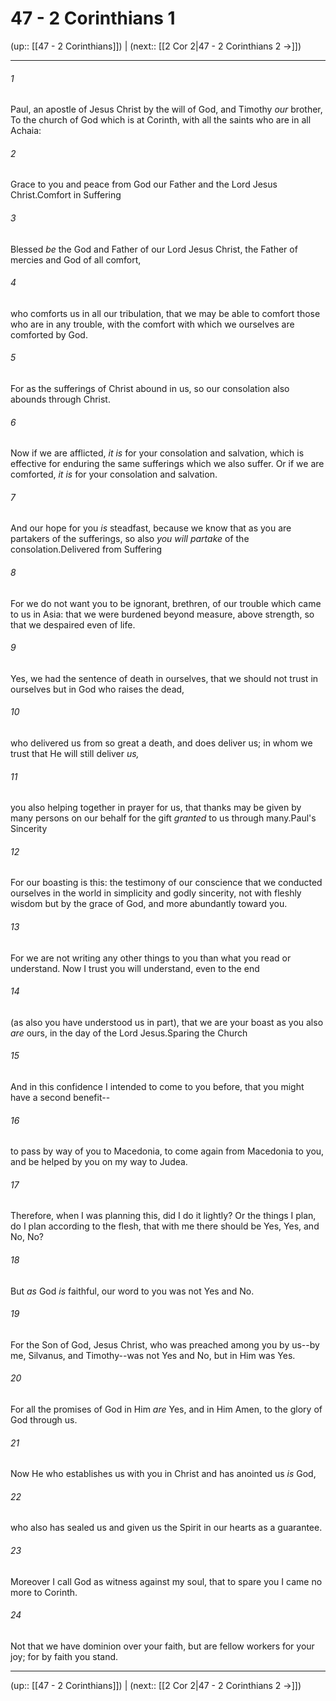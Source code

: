 # 47 - 2 Corinthians 1

(up:: [[47 - 2 Corinthians]]) | (next:: [[2 Cor 2|47 - 2 Corinthians 2 →]])

***


###### 1 
Paul, an apostle of Jesus Christ by the will of God, and Timothy _our_ brother, To the church of God which is at Corinth, with all the saints who are in all Achaia: 

###### 2 
Grace to you and peace from God our Father and the Lord Jesus Christ.Comfort in Suffering 

###### 3 
Blessed _be_ the God and Father of our Lord Jesus Christ, the Father of mercies and God of all comfort, 

###### 4 
who comforts us in all our tribulation, that we may be able to comfort those who are in any trouble, with the comfort with which we ourselves are comforted by God. 

###### 5 
For as the sufferings of Christ abound in us, so our consolation also abounds through Christ. 

###### 6 
Now if we are afflicted, _it is_ for your consolation and salvation, which is effective for enduring the same sufferings which we also suffer. Or if we are comforted, _it is_ for your consolation and salvation. 

###### 7 
And our hope for you _is_ steadfast, because we know that as you are partakers of the sufferings, so also _you will partake_ of the consolation.Delivered from Suffering 

###### 8 
For we do not want you to be ignorant, brethren, of our trouble which came to us in Asia: that we were burdened beyond measure, above strength, so that we despaired even of life. 

###### 9 
Yes, we had the sentence of death in ourselves, that we should not trust in ourselves but in God who raises the dead, 

###### 10 
who delivered us from so great a death, and does deliver us; in whom we trust that He will still deliver _us,_ 

###### 11 
you also helping together in prayer for us, that thanks may be given by many persons on our behalf for the gift _granted_ to us through many.Paul's Sincerity 

###### 12 
For our boasting is this: the testimony of our conscience that we conducted ourselves in the world in simplicity and godly sincerity, not with fleshly wisdom but by the grace of God, and more abundantly toward you. 

###### 13 
For we are not writing any other things to you than what you read or understand. Now I trust you will understand, even to the end 

###### 14 
(as also you have understood us in part), that we are your boast as you also _are_ ours, in the day of the Lord Jesus.Sparing the Church 

###### 15 
And in this confidence I intended to come to you before, that you might have a second benefit-- 

###### 16 
to pass by way of you to Macedonia, to come again from Macedonia to you, and be helped by you on my way to Judea. 

###### 17 
Therefore, when I was planning this, did I do it lightly? Or the things I plan, do I plan according to the flesh, that with me there should be Yes, Yes, and No, No? 

###### 18 
But _as_ God _is_ faithful, our word to you was not Yes and No. 

###### 19 
For the Son of God, Jesus Christ, who was preached among you by us--by me, Silvanus, and Timothy--was not Yes and No, but in Him was Yes. 

###### 20 
For all the promises of God in Him _are_ Yes, and in Him Amen, to the glory of God through us. 

###### 21 
Now He who establishes us with you in Christ and has anointed us _is_ God, 

###### 22 
who also has sealed us and given us the Spirit in our hearts as a guarantee. 

###### 23 
Moreover I call God as witness against my soul, that to spare you I came no more to Corinth. 

###### 24 
Not that we have dominion over your faith, but are fellow workers for your joy; for by faith you stand.

***

(up:: [[47 - 2 Corinthians]]) | (next:: [[2 Cor 2|47 - 2 Corinthians 2 →]])
